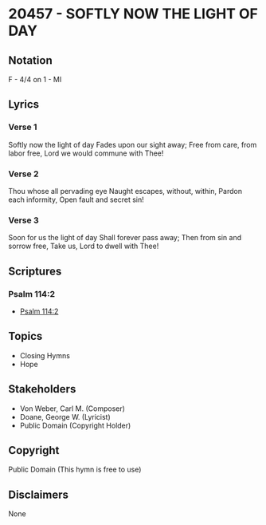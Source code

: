 # 20457 - SOFTLY NOW THE LIGHT OF DAY

## Notation

F - 4/4 on 1 - MI

## Lyrics

### Verse 1

Softly now the light of day Fades upon our sight away; Free from care, from labor free, Lord we would commune with Thee!

### Verse 2

Thou whose all pervading eye Naught escapes, without, within, Pardon each informity, Open fault and secret sin!

### Verse 3

Soon for us the light of day Shall forever pass away; Then from sin and sorrow free, Take us, Lord to dwell with Thee!


## Scriptures

### Psalm 114:2

- [Psalm 114:2](https://www.biblegateway.com/passage/?search=Psalm%20114%3A2)


## Topics

- Closing Hymns
- Hope

## Stakeholders

- Von Weber, Carl M. (Composer)
- Doane, George W. (Lyricist)
- Public Domain (Copyright Holder)

## Copyright

Public Domain
(This hymn is free to use)

## Disclaimers

None

